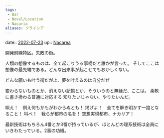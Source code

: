 ```yaml
---
tags:
 - Bar
 - Novel/Location
 - Nacaria
aliases: クライシア
---
```


date:: [2022-07-23](Daily_Note/2022-07-23.md)
up:: [Nacarea](Nacarea.md)


開発前線特区。失敗の街。

人類の想像するものは、全て起こりうる事柄だと誰かが言った。
そしてここは想像の最先端である。どんな出来事が起こせてもおかしくない。

どんな願いも叶う街だがよ、夢を叶えるのは自分だぜ

変わらないものとか、消えない記憶とか、そういうのと無縁だ、ここは。
柔軟に書き換わる普通に対応する
知りたいじゃない、やりたいんだ。

唄え！　例え何もかもがわからぬとも！
掲げよ！　全てを解き明かす一路となること！
叫べ！　我らが都市の名を！
空想実現都市、ナカリア！

最新技術はもちろん4番とか3番が持っているが、ほとんどの理系技術は全員にいきわたっている。2番の功績。